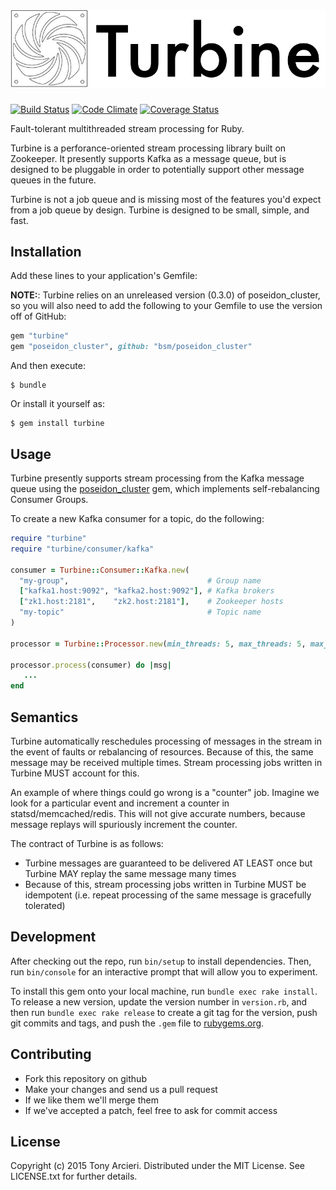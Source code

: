 ![Turbine](https://raw.githubusercontent.com/tarcieri/turbine/master/turbine.png)
=======
[![Build Status](https://travis-ci.org/tarcieri/turbine.svg)](https://travis-ci.org/tarcieri/turbine)
[![Code Climate](https://codeclimate.com/github/tarcieri/turbine/badges/gpa.svg)](https://codeclimate.com/github/tarcieri/turbine)
[![Coverage Status](https://coveralls.io/repos/tarcieri/turbine/badge.svg)](https://coveralls.io/r/tarcieri/turbine)

Fault-tolerant multithreaded stream processing for Ruby.

Turbine is a perforance-oriented stream processing library built on Zookeeper.
It presently supports Kafka as a message queue, but is designed to be pluggable
in order to potentially support other message queues in the future.

Turbine is not a job queue and is missing most of the features you'd expect
from a job queue by design. Turbine is designed to be small, simple, and fast.

## Installation

Add these lines to your application's Gemfile:

**NOTE:**: Turbine relies on an unreleased version (0.3.0) of poseidon_cluster,
so you will also need to add the following to your Gemfile to use the version
off of GitHub:

```ruby
gem "turbine"
gem "poseidon_cluster", github: "bsm/poseidon_cluster"
```

And then execute:

    $ bundle

Or install it yourself as:

    $ gem install turbine

## Usage

Turbine presently supports stream processing from the Kafka message queue
using the [poseidon_cluster](https://github.com/bsm/poseidon_cluster) gem,
which implements self-rebalancing Consumer Groups.

To create a new Kafka consumer for a topic, do the following:

```ruby
require "turbine"
require "turbine/consumer/kafka"

consumer = Turbine::Consumer::Kafka.new(
  "my-group",                               # Group name
  ["kafka1.host:9092", "kafka2.host:9092"], # Kafka brokers
  ["zk1.host:2181",    "zk2.host:2181"],    # Zookeeper hosts
  "my-topic"                                # Topic name
)

processor = Turbine::Processor.new(min_threads: 5, max_threads: 5, max_queue: 1000)

processor.process(consumer) do |msg|
   ...
end
```

## Semantics

Turbine automatically reschedules processing of messages in the stream in the event of faults or rebalancing of resources. Because of this, the same message may be received multiple times. Stream processing jobs written in Turbine MUST account for this.

An example of where things could go wrong is a "counter" job. Imagine we look for a particular event and increment a counter in statsd/memcached/redis. This will not give accurate numbers, because message replays will spuriously increment the counter.

The contract of Turbine is as follows:

* Turbine messages are guaranteed to be delivered AT LEAST once but Turbine MAY replay the same message many times
* Because of this, stream processing jobs written in Turbine MUST be idempotent (i.e. repeat processing of the same message is gracefully tolerated)

## Development

After checking out the repo, run `bin/setup` to install dependencies. Then, run `bin/console` for an interactive prompt that will allow you to experiment.

To install this gem onto your local machine, run `bundle exec rake install`. To release a new version, update the version number in `version.rb`, and then run `bundle exec rake release` to create a git tag for the version, push git commits and tags, and push the `.gem` file to [rubygems.org](https://rubygems.org).

## Contributing

* Fork this repository on github
* Make your changes and send us a pull request
* If we like them we'll merge them
* If we've accepted a patch, feel free to ask for commit access

## License

Copyright (c) 2015 Tony Arcieri. Distributed under the MIT License. See
LICENSE.txt for further details.
